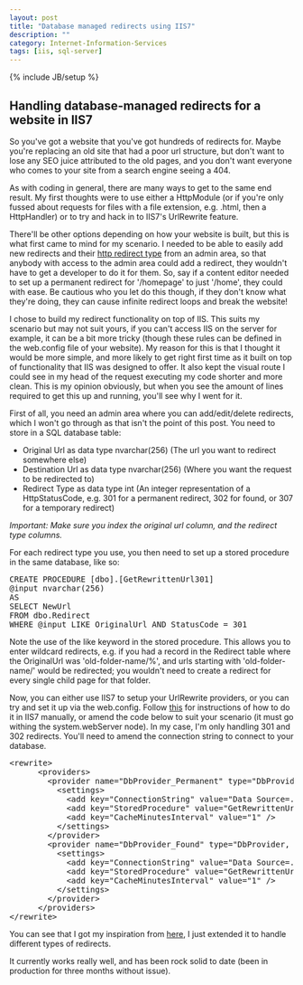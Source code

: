 ```yaml
---
layout: post
title: "Database managed redirects using IIS7"
description: ""
category: Internet-Information-Services
tags: [iis, sql-server]
---
```

{% include JB/setup %}

## Handling database-managed redirects for a website in IIS7

So you've got a website that you've got hundreds of redirects for. Maybe you're replacing an old site that had a poor url structure, 
but don't want to lose any SEO juice attributed to the old pages, and you don't want everyone who comes to your site from a search engine seeing a 404.

As with coding in general, there are many ways to get to the same end result. My first thoughts were to use either a HttpModule (or if you're only fussed about requests for files with a
file extension, e.g. .html, then a HttpHandler) or to try and hack in to IIS7's UrlRewrite feature.

There'll be other options depending on how your website is built, but this is what first came to mind for my scenario. I needed to be able to easily add new redirects and their [http redirect type](http://en.wikipedia.org/wiki/URL_redirection#HTTP_status_codes_3xx)
from an admin area, so that anybody with access to the admin area could add a redirect, they wouldn't have to get a developer to do it for them. So, say if a content editor needed
to set up a permanent redirect for '/homepage' to just '/home', they could with ease. Be cautious who you let do this though, if they don't know what they're doing, they can cause infinite redirect loops and break the website!

I chose to build my redirect functionality on top of IIS. This suits my scenario but may not suit yours, if you can't access IIS on the server for example, it can be a bit more tricky (though these rules can be defined in the web.config file of your website).
My reason for this is that I thought it would be more simple, and more likely to get right first time as it built on top of functionality that IIS was designed to offer. It also kept the visual route I could see in my head of the request executing 
my code shorter and more clean. This is my opinion obviously, but when you see the amount of lines required to get this up and running, you'll see why I went for it.

First of all, you need an admin area where you can add/edit/delete redirects, which I won't go through as that isn't the point of this post. You need to store in a SQL database table:

* Original Url as data type nvarchar(256) (The url you want to redirect somewhere else) 
* Destination Url as data type nvarchar(256) (Where you want the request to be redirected to)
* Redirect Type as data type int (An integer representation of a HttpStatusCode, e.g. 301 for a permanent redirect, 302 for found, or 307 for a temporary redirect)

*Important: Make sure you index the original url column, and the redirect type columns.*

For each redirect type you use, you then need to set up a stored procedure in the same database, like so:

<pre>
CREATE PROCEDURE [dbo].[GetRewrittenUrl301]          
@input nvarchar(256)          
AS          
SELECT NewUrl          
FROM dbo.Redirect          
WHERE @input LIKE OriginalUrl AND StatusCode = 301        
</pre>

Note the use of the like keyword in the stored procedure. This allows you to enter wildcard redirects, e.g. if you had a record in the Redirect table where the OriginalUrl was 'old-folder-name/%', and urls starting with
'old-folder-name/' would be redirected; you wouldn't need to create a redirect for every single child page for that folder.

Now, you can either use IIS7 to setup your UrlRewrite providers, or you can try and set it up via the web.config. Follow [this](http://www.iis.net/learn/extensions/url-rewrite-module/using-custom-rewrite-providers-with-url-rewrite-module) for instructions of how to do it in IIS7 manually, or amend the code
below to suit your scenario (it must go withing the system.webServer node). In my case, I'm only handling 301 and 302 redirects. You'll need to amend the connection string to connect to your database.

<pre>
&lt;rewrite&gt;          
      &lt;providers&gt;          
        &lt;provider name="DbProvider_Permanent" type="DbProvider, Microsoft.Web.Iis.Rewrite.Providers, Version=7.1.761.0, Culture=neutral, PublicKeyToken=0545b0627da60a5f"&gt;          
          &lt;settings&gt;          
            &lt;add key="ConnectionString" value="Data Source=.\SQLExpress;Initial Catalog=HF-Live;Persist Security Info=True;User ID=my-db-username;Password=my-db-pass" /&gt;          
            &lt;add key="StoredProcedure" value="GetRewrittenUrl301" /&gt;          
            &lt;add key="CacheMinutesInterval" value="1" /&gt;          
          &lt;/settings&gt;          
        &lt;/provider&gt;          
        &lt;provider name="DbProvider_Found" type="DbProvider, Microsoft.Web.Iis.Rewrite.Providers, Version=7.1.761.0, Culture=neutral, PublicKeyToken=0545b0627da60a5f"&gt;          
          &lt;settings&gt;          
            &lt;add key="ConnectionString" value="Data Source=.\SQLExpress;Initial Catalog=HF-Live;Persist Security Info=True;User ID=my-db-username;Password=my-db-pass" /&gt;          
            &lt;add key="StoredProcedure" value="GetRewrittenUrl302" /&gt;          
            &lt;add key="CacheMinutesInterval" value="1" /&gt;          
          &lt;/settings&gt;          
        &lt;/provider&gt;          
      &lt;/providers&gt;          
&lt;/rewrite&gt;
</pre>

You can see that I got my inspiration from [here](http://www.iis.net/learn/extensions/url-rewrite-module/using-custom-rewrite-providers-with-url-rewrite-module), I just extended it to handle different types of redirects.

It currently works really well, and has been rock solid to date (been in production for three months without issue).